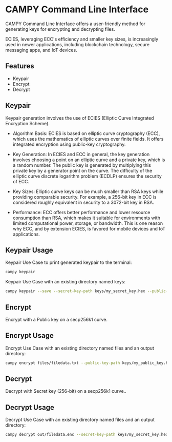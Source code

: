 # CAMPY Command Line Interface

CAMPY Command Line Interface offers a user-friendly method for generating keys for encrypting and decrypting files.

ECIES, leveraging ECC's efficiency and smaller key sizes, is increasingly used in newer applications, including blockchain technology, secure messaging apps, and IoT devices.

## Features
- Keypair
- Encrypt
- Decrypt

## Keypair
Keypair generation involves the use of ECIES (Elliptic Curve Integrated Encryption Scheme).

- Algorithm Basis: ECIES is based on elliptic curve cryptography (ECC), which uses the mathematics of elliptic curves over finite fields. It offers integrated encryption using public-key cryptography.

- Key Generation: In ECIES and ECC in general, the key generation involves choosing a point on an elliptic curve and a private key, which is a random number. The public key is generated by multiplying this private key by a generator point on the curve. The difficulty of the elliptic curve discrete logarithm problem (ECDLP) ensures the security of ECC.

- Key Sizes: Elliptic curve keys can be much smaller than RSA keys while providing comparable security. For example, a 256-bit key in ECC is considered roughly equivalent in security to a 3072-bit key in RSA.

- Performance: ECC offers better performance and lower resource consumption than RSA, which makes it suitable for environments with limited computational power, storage, or bandwidth. This is one reason why ECC, and by extension ECIES, is favored for mobile devices and IoT applications.


## Keypair Usage
Keypair Use Case to print generated keypair to the terminal:
```sh
campy keypair
```

Keypair Use Case with an existing directory named keys:
```sh
campy keypair --save --secret-key-path keys/my_secret_key.hex --public-key-path keys/my_public_key.hex
```

## Encrypt

Encrypt with a Public key on a secp256k1 curve.

## Encrypt Usage
Encrypt Use Case with an existing directory named files and an output directory:
```sh
campy encrypt files/filedata.txt --public-key-path keys/my_public_key.hex --output-path out/filedata.enc
```

## Decrypt

Decrypt with Secret key (256-bit) on a secp256k1 curve..

## Decrypt Usage
Decrypt Use Case with an existing directory named files and an output directory:
```sh
campy decrypt out/filedata.enc --secret-key-path keys/my_secret_key.hex --output-path out/filedata.txt
```
